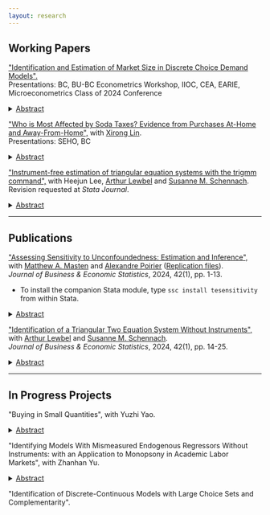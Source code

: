 ```yaml
---
layout: research
---
```


## Working Papers


["Identification and Estimation of Market Size in Discrete Choice Demand Models".](https://zhanglinqi.github.io/assets/pdf/market_size_Linqi_Zhang.pdf)   
Presentations: BC, BU-BC Econometrics Workshop, IIOC, CEA, EARIE, Microeconometrics Class of 2024 Conference   
<details>
<summary><u>Abstract</u></summary> 
<p> Within the framework of Berry (1994) and Berry, Levinsohn, and Pakes (1995), the existing empirical industrial organization literature often assumes that market size is observed. However, the presence of an unobservable outside option is a common source of mismeasurement. Measurement errors in market size lead to inconsistent estimates of elasticities, diversion ratios, and counterfactual simulations. I explicitly model the market size, and prove point identification of the market size model along with all demand parameters in a random coefficients logit (BLP) model. No additional data beyond what is needed to estimate standard BLP models is required. Identification comes from the exogenous variation in product characteristics across markets and the nonlinearity of the demand system. I apply the method to a merger simulation in the carbonated soft drinks (CSD) market in the US, and find that assuming a market size larger than the true estimated size would underestimate merger price increases.
</p>
</details>


["Who is Most Affected by Soda Taxes? Evidence from Purchases At-Home and Away-From-Home",](https://zhanglinqi.github.io/assets/pdf/soda_tax_Linqi_Zhang.pdf) with [Xirong Lin](http://www.xirong-lin.com).   
Presentations: SEHO, BC
<details>
<summary><u>Abstract</u></summary> 
<p> Using a novel dataset that includes at-home and away-from-home food purchases, we study who is affected by soda taxes. We nonparametrically estimate a random coefficient nested logit model to exploit the rich heterogeneity in preferences and price elasticities across households, including SNAP participants and non-SNAP-participant poor. By simulating its impacts, we find that soda taxes are less effective away-from-home while more effective at-home, especially by targeting the total sugar intake of the poor, those with high total dietary sugar, and households without children. Our results suggest that ignoring either segment can lead to biased policy implications.
</p>
</details>

["Instrument-free estimation of triangular equation systems with the trigmm command",](https://drive.google.com/file/d/1ssduVrNYEQ9bbyhdq8nTTbKCnfGndskI/view) with Heejun Lee, [Arthur Lewbel](https://sites.google.com/bc.edu/arthur-lewbel) and [Susanne M. Schennach](https://sites.google.com/a/brown.edu/smschenn/).   
Revision requested at *Stata Journal*.
<details>
<summary><u>Abstract</u></summary> 
<p> In this article, we introduce the Stata package trigmm. The trigmm command performs an estimation for the parameters of a triangular two equation system without instruments and reports standard errors. The method is based on Lewbel, Schennach, and Zhang
(Journal of Business & Economic Statistics, forthcoming), who have proposed sufficient
conditions for identification and derived associated moment conditions. The estimation is conducted by casting the moment conditions into the built-in Stata command gmm. The usage of package trigmm is illustrated with simulated data and sample commands.
</p>
</details>


---

## Publications

["Assessing Sensitivity to Unconfoundedness: Estimation and Inference",](https://arxiv.org/abs/2012.15716) with [Matthew A. Masten](https://mattmasten.github.io) and [Alexandre Poirier](https://sites.google.com/site/alexpoirierecon/) ([Replication files](https://dl.dropboxusercontent.com/s/rj6nxlh6howhzvg/Replication%20Code.zip?dl=0)).      
*Journal of Business & Economic Statistics*, 2024, 42(1), pp. 1-13.

*   To install the companion Stata module, type `ssc install tesensitivity` from within Stata.

<details>
<summary><u>Abstract</u></summary> 
<p> This paper provides a set of methods for quantifying the robustness of treatment effects estimated using the unconfoundedness assumption (also known as selection on observables or conditional independence). Specifically, we estimate and do inference on bounds on various treatment effect parameters, like the average treatment effect (ATE) and the average effect of treatment on the treated (ATT), under nonparametric relaxations of the unconfoundedness assumption indexed by a scalar sensitivity parameter c. These relaxations allow for limited selection on unobservables, depending on the value of c. For large enough c, these bounds equal the no assumptions bounds. Using a non-standard bootstrap method, we show how to construct confidence bands for these bound functions which are uniform over all values of c. We illustrate these methods with an empirical application to effects of the National Supported Work Demonstration program. We implement these methods in a companion Stata module for easy use in practice.
</p>
</details>

["Identification of a Triangular Two Equation System Without Instruments",](https://drive.google.com/file/d/1XRAr9GDSg4ErfNVKHLHHbVtAsoKILQBI/view) with [Arthur Lewbel](https://sites.google.com/bc.edu/arthur-lewbel) and [Susanne M. Schennach](https://sites.google.com/a/brown.edu/smschenn/).   
*Journal of Business & Economic Statistics*, 2024, 42(1), pp. 14-25.
<details>
<summary><u>Abstract</u></summary> 
<p> We show that a standard linear triangular two equation system can be point identified, without the use of instruments or any other side information. We find that the only case where the model is not point identified is when a latent variable that causes endogeneity is normally distributed. In this non-identified case, we derive the sharp identified set. We apply our results to Acemoglu and Johnson’s (2007) model of life expectancy and GDP, obtaining point identification and comparable estimates to theirs, without using their (or any other) instrument.
</p>
</details>


---

## In Progress Projects

"Buying in Small Quantities", with Yuzhi Yao. 
<details>
<summary><u>Abstract</u></summary> 
<p> Dollar stores feature products sold in small sizes, which are not necessarily cheaper in terms of unit price. The behavior of purchasing in smaller quantities, especially among low-income consumers, is puzzling given the quantity discount associated with bulk-buying. To unravel this phenomenon, we develop a structural model to disentangle potential explanations: limited access due to lack of transportation, liquidity constraints, and storage costs. </p>
</details>


"Identifying Models With Mismeasured Endogenous Regressors Without Instruments: with an Application to Monopsony in Academic Labor Markets", with Zhanhan Yu.
<details>
	<summary><u>Abstract</u></summary>
<p> We extend the model considered in Lewbel, Schennach, and Zhang (2023) to allow for measurement errors in the endogenous regressor. One limitation of Lewbel, Schennach, and Zhang (2023) is that they require the common latent variable to be a scalar, while we extend their results to allow for a vector of unobservable shocks, and it contains measurement error as a special case. The correction utilizes higher-order moments of variables. We apply this approach to study the monopsony power in academic labor markets at public research universities, addressing measurement error concerns in faculty salaries. </p>
</details>
<!--	<p style="margin: 0px 0px 30px;">-->

"Identification of Discrete-Continuous Models with Large Choice Sets and Complementarity".

<!--"Marijuana Tax and Product Variety".-->


<!--[back](./)-->
